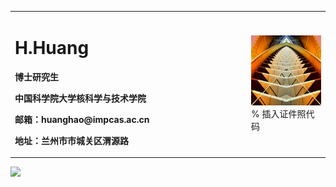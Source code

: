 <table border="0">
  <tr>
    <td width="75%">
      <h1>H.Huang</h1>
      <p><b>博士研究生</b></p>
      <p><b>中国科学院大学核科学与技术学院</b></p>
      <p><b>邮箱：huanghao@impcas.ac.cn</b></p>
      <p><b>地址：兰州市市城关区渭源路</b></p>
    </td>
    <td width="25%">
      <img src="/hh.jpg" width="100%">      % 插入证件照代码
    </td>
  </tr>
</table>

![](https://github-readme-stats.vercel.app/api?username=mayandev&theme=dark)
